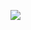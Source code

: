 ![](http://68.media.tumblr.com/545709284e6b3fea1fd34c3a970e6bb8/tumblr_ossqn3B03Q1trl3t5o1_500.gif)
